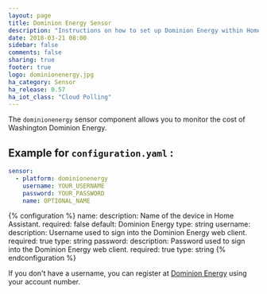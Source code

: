 ```yaml
---
layout: page
title: Dominion Energy Sensor
description: "Instructions on how to set up Dominion Energy within Home Assistant."
date: 2018-03-21 08:00
sidebar: false
comments: false
sharing: true
footer: true
logo: dominionenergy.jpg
ha_category: Sensor
ha_release: 0.57
ha_iot_class: "Cloud Polling"
---
```


The `dominionenergy` sensor component allows you to monitor the cost of Washington Dominion Energy.

## Example for `configuration.yaml` :

```yaml
sensor:
  - platform: dominionenergy
    username: YOUR_USERNAME
    password: YOUR_PASSWORD
    name: OPTIONAL_NAME
```

{% configuration %}
name:
  description: Name of the device in Home Assistant.
  required: false
  default: Dominion Energy
  type: string
username:
  description: Username used to sign into the Dominion Energy web client.
  required: true
  type: string
password:
  description: Password used to sign into the Dominion Energy web client.
  required: true
  type: string
{% endconfiguration %}

If you don't have a username, you can register at [Dominion Energy](http://dominionenergy.com) using your account number.
